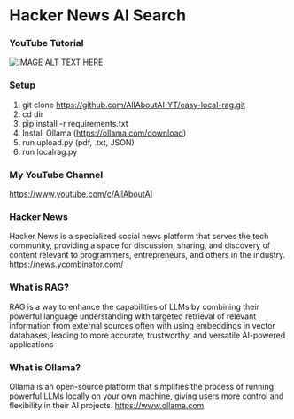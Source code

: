 # Hacker News AI Search

### YouTube Tutorial
[![IMAGE ALT TEXT HERE](https://img.youtube.com/vi/id/0.jpg)](https://www.youtube.com/watch?v=id)

### Setup
1. git clone https://github.com/AllAboutAI-YT/easy-local-rag.git
2. cd dir
3. pip install -r requirements.txt
4. Install Ollama (https://ollama.com/download)
5. run upload.py (pdf, .txt, JSON)
6. run localrag.py
   
### My YouTube Channel
https://www.youtube.com/c/AllAboutAI

### Hacker News
Hacker News is a specialized social news platform that serves the tech community, providing a space for discussion, sharing, and discovery of content relevant to programmers, entrepreneurs, and others in the industry.
https://news.ycombinator.com/

### What is RAG?
RAG is a way to enhance the capabilities of LLMs by combining their powerful language understanding with targeted retrieval of relevant information from external sources often with using embeddings in vector databases, leading to more accurate, trustworthy, and versatile AI-powered applications

### What is Ollama?
Ollama is an open-source platform that simplifies the process of running powerful LLMs locally on your own machine, giving users more control and flexibility in their AI projects. https://www.ollama.com
